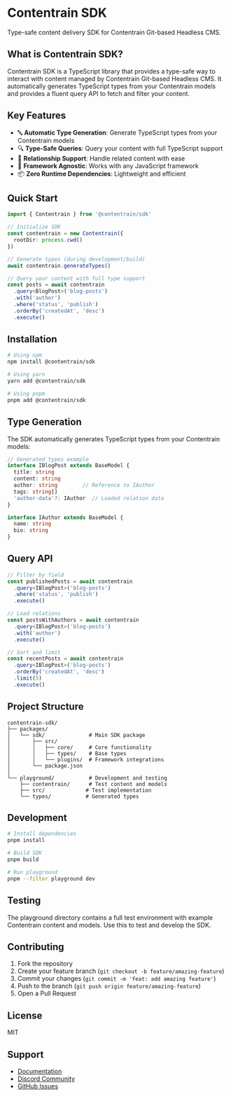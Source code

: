 # Contentrain SDK

Type-safe content delivery SDK for Contentrain Git-based Headless CMS.

## What is Contentrain SDK?

Contentrain SDK is a TypeScript library that provides a type-safe way to interact with content managed by Contentrain Git-based Headless CMS. It automatically generates TypeScript types from your Contentrain models and provides a fluent query API to fetch and filter your content.

## Key Features

- 🔤 **Automatic Type Generation**: Generate TypeScript types from your Contentrain models
- 🔍 **Type-Safe Queries**: Query your content with full TypeScript support
- 🔗 **Relationship Support**: Handle related content with ease
- 🎯 **Framework Agnostic**: Works with any JavaScript framework
- 📦 **Zero Runtime Dependencies**: Lightweight and efficient

## Quick Start

```typescript
import { Contentrain } from '@contentrain/sdk'

// Initialize SDK
const contentrain = new Contentrain({
  rootDir: process.cwd()
})

// Generate types (during development/build)
await contentrain.generateTypes()

// Query your content with full type support
const posts = await contentrain
  .query<BlogPost>('blog-posts')
  .with('author')
  .where('status', 'publish')
  .orderBy('createdAt', 'desc')
  .execute()
```

## Installation

```bash
# Using npm
npm install @contentrain/sdk

# Using yarn
yarn add @contentrain/sdk

# Using pnpm
pnpm add @contentrain/sdk
```

## Type Generation

The SDK automatically generates TypeScript types from your Contentrain models:

```typescript
// Generated types example
interface IBlogPost extends BaseModel {
  title: string
  content: string
  author: string        // Reference to IAuthor
  tags: string[]
  'author-data'?: IAuthor  // Loaded relation data
}

interface IAuthor extends BaseModel {
  name: string
  bio: string
}
```

## Query API

```typescript
// Filter by field
const publishedPosts = await contentrain
  .query<IBlogPost>('blog-posts')
  .where('status', 'publish')
  .execute()

// Load relations
const postsWithAuthors = await contentrain
  .query<IBlogPost>('blog-posts')
  .with('author')
  .execute()

// Sort and limit
const recentPosts = await contentrain
  .query<IBlogPost>('blog-posts')
  .orderBy('createdAt', 'desc')
  .limit(5)
  .execute()
```

## Project Structure

```
contentrain-sdk/
├── packages/
│   └── sdk/              # Main SDK package
│       ├── src/
│       │   ├── core/     # Core functionality
│       │   ├── types/    # Base types
│       │   └── plugins/  # Framework integrations
│       └── package.json
│
└── playground/           # Development and testing
    ├── contentrain/      # Test content and models
    ├── src/             # Test implementation
    └── types/           # Generated types
```

## Development

```bash
# Install dependencies
pnpm install

# Build SDK
pnpm build

# Run playground
pnpm --filter playground dev
```

## Testing

The playground directory contains a full test environment with example Contentrain content and models. Use this to test and develop the SDK.

## Contributing

1. Fork the repository
2. Create your feature branch (`git checkout -b feature/amazing-feature`)
3. Commit your changes (`git commit -m 'feat: add amazing feature'`)
4. Push to the branch (`git push origin feature/amazing-feature`)
5. Open a Pull Request

## License

MIT

## Support

- [Documentation](https://docs.contentrain.io)
- [Discord Community](https://discord.gg/contentrain)
- [GitHub Issues](https://github.com/contentrain/sdk/issues)
